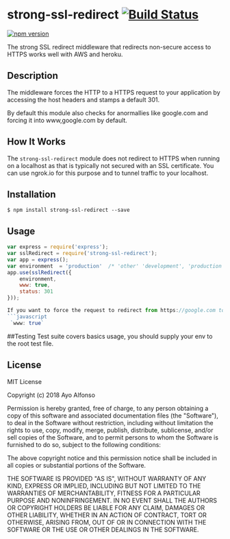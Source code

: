# strong-ssl-redirect  [![Build Status](https://travis-ci.com/AyoAlfonso/strong-ssl-redirect.svg?branch=master)](https://travis-ci.com/AyoAlfonso/strong-ssl-redirect)

[![npm version](https://badge.fury.io/js/strong-ssl-redirect.svg)](https://badge.fury.io/js/strong-ssl-redirect)

The strong SSL redirect middleware that redirects non-secure access to HTTPS works well with AWS and heroku.

## Description

The middleware forces the HTTP to a HTTPS request to your application by accessing the host headers and stamps a default 301.

By default this module also checks for anormallies like google.com and forcing it into www,google.com by default.


## How It Works
The `strong-ssl-redirect` module does not redirect to HTTPS when running on a localhost as that is typically not secured with an SSL certificate. You can use ngrok.io for this purpose and to tunnel traffic to your localhost.

## Installation

```
$ npm install strong-ssl-redirect --save
```

## Usage

```javascript
var express = require('express');
var sslRedirect = require('strong-ssl-redirect');
var app = express();
var environment  = 'production'  /* 'other' 'development', 'production'*/
app.use(sslRedirect({
    environment,
    www: true,
    status: 301
}));

If you want to force the request to redirect from https://google.com to https://www.google.com set the www property to true like so.
```javascript
 `www: true`
```

##Testing
Test suite covers basics usage, you should supply your env to the root test file.


## License
MIT License

Copyright (c) 2018 Ayo Alfonso

Permission is hereby granted, free of charge, to any person obtaining a copy
of this software and associated documentation files (the "Software"), to deal
in the Software without restriction, including without limitation the rights
to use, copy, modify, merge, publish, distribute, sublicense, and/or sell
copies of the Software, and to permit persons to whom the Software is
furnished to do so, subject to the following conditions:

The above copyright notice and this permission notice shall be included in all
copies or substantial portions of the Software.

THE SOFTWARE IS PROVIDED "AS IS", WITHOUT WARRANTY OF ANY KIND, EXPRESS OR
IMPLIED, INCLUDING BUT NOT LIMITED TO THE WARRANTIES OF MERCHANTABILITY,
FITNESS FOR A PARTICULAR PURPOSE AND NONINFRINGEMENT. IN NO EVENT SHALL THE
AUTHORS OR COPYRIGHT HOLDERS BE LIABLE FOR ANY CLAIM, DAMAGES OR OTHER
LIABILITY, WHETHER IN AN ACTION OF CONTRACT, TORT OR OTHERWISE, ARISING FROM,
OUT OF OR IN CONNECTION WITH THE SOFTWARE OR THE USE OR OTHER DEALINGS IN THE
SOFTWARE.
